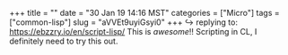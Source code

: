 +++
title = ""
date = "30 Jan 19 14:16 MST"
categories = ["Micro"]
tags = ["common-lisp"]
slug = "aVVEt9uyiGsyi0"
+++
↪️ replying to: https://ebzzry.io/en/script-lisp/
This is *awesome*!! Scripting in CL, I definitely need to try this out.
